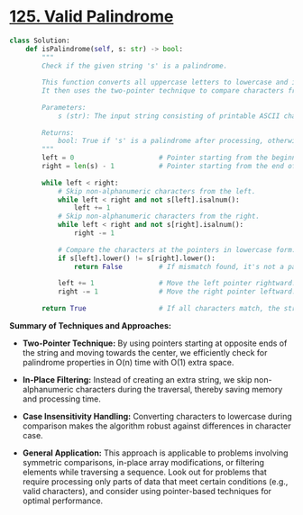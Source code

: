 # [125. Valid Palindrome](https://leetcode.com/problems/valid-palindrome/description/)

```python
class Solution:
    def isPalindrome(self, s: str) -> bool:
        """
        Check if the given string 's' is a palindrome.
        
        This function converts all uppercase letters to lowercase and ignores non-alphanumeric characters.
        It then uses the two-pointer technique to compare characters from both ends of the string.
        
        Parameters:
            s (str): The input string consisting of printable ASCII characters.
        
        Returns:
            bool: True if 's' is a palindrome after processing, otherwise False.
        """
        left = 0                     # Pointer starting from the beginning of the string.
        right = len(s) - 1           # Pointer starting from the end of the string.
        
        while left < right:
            # Skip non-alphanumeric characters from the left.
            while left < right and not s[left].isalnum():
                left += 1
            # Skip non-alphanumeric characters from the right.
            while left < right and not s[right].isalnum():
                right -= 1
            
            # Compare the characters at the pointers in lowercase form.
            if s[left].lower() != s[right].lower():
                return False         # If mismatch found, it's not a palindrome.
            
            left += 1                # Move the left pointer rightward.
            right -= 1               # Move the right pointer leftward.
        
        return True                  # If all characters match, the string is a palindrome.
```

**Summary of Techniques and Approaches:**

- **Two-Pointer Technique:** By using pointers starting at opposite ends of the string and moving towards the center, we efficiently check for palindrome properties in O(n) time with O(1) extra space.
  
- **In-Place Filtering:** Instead of creating an extra string, we skip non-alphanumeric characters during the traversal, thereby saving memory and processing time.

- **Case Insensitivity Handling:** Converting characters to lowercase during comparison makes the algorithm robust against differences in character case.

- **General Application:** This approach is applicable to problems involving symmetric comparisons, in-place array modifications, or filtering elements while traversing a sequence. Look out for problems that require processing only parts of data that meet certain conditions (e.g., valid characters), and consider using pointer-based techniques for optimal performance.